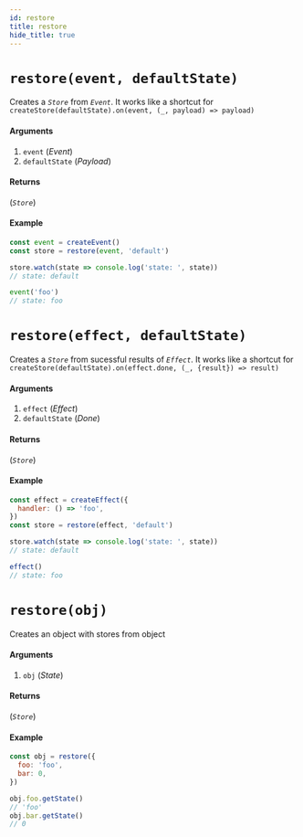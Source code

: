 ```yaml
---
id: restore
title: restore
hide_title: true
---
```


# `restore(event, defaultState)`

Creates a _`Store`_ from _`Event`_.
It works like a shortcut for `createStore(defaultState).on(event, (_, payload) => payload)`

#### Arguments

1. `event` (_Event_)
2. `defaultState` (_Payload_)

#### Returns

(_`Store`_)

#### Example

```js try
const event = createEvent()
const store = restore(event, 'default')

store.watch(state => console.log('state: ', state))
// state: default

event('foo')
// state: foo
```

# `restore(effect, defaultState)`

Creates a _`Store`_ from sucessful results of _`Effect`_.
It works like a shortcut for `createStore(defaultState).on(effect.done, (_, {result}) => result)`

#### Arguments

1. `effect` (_Effect_)
2. `defaultState` (_Done_)

#### Returns

(_`Store`_)

#### Example

```js try
const effect = createEffect({
  handler: () => 'foo',
})
const store = restore(effect, 'default')

store.watch(state => console.log('state: ', state))
// state: default

effect()
// state: foo
```

# `restore(obj)`

Creates an object with stores from object

#### Arguments

1. `obj` (_State_)

#### Returns

(_`Store`_)

#### Example

```js try
const obj = restore({
  foo: 'foo',
  bar: 0,
})

obj.foo.getState()
// 'foo'
obj.bar.getState()
// 0
```
